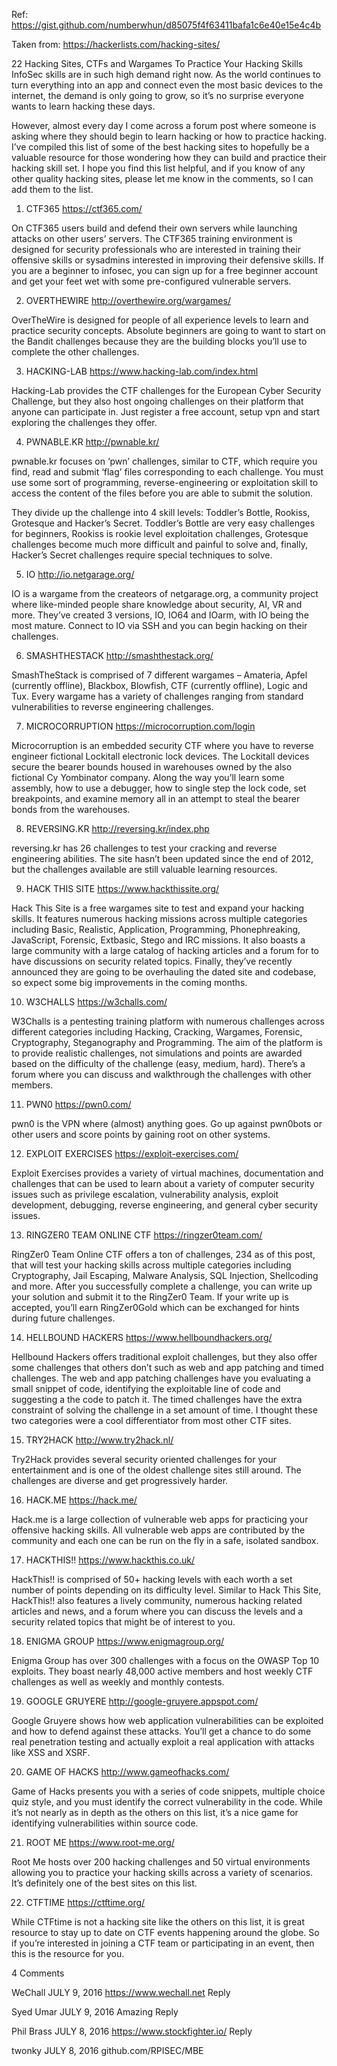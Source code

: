 Ref: https://gist.github.com/numberwhun/d85075f4f63411bafa1c6e40e15e4c4b

Taken from:  https://hackerlists.com/hacking-sites/

22 Hacking Sites, CTFs and Wargames To Practice Your Hacking Skills
InfoSec skills are in such high demand right now. As the world continues to turn everything into an app and connect even the most basic devices to the internet, the demand is only going to grow, so it’s no surprise everyone wants to learn hacking these days.


However, almost every day I come across a forum post where someone is asking where they should begin to learn hacking or how to practice hacking. I’ve compiled this list of some of the best hacking sites to hopefully be a valuable resource for those wondering how they can build and practice their hacking skill set. I hope you find this list helpful, and if you know of any other quality hacking sites, please let me know in the comments, so I can add them to the list.

1. CTF365 https://ctf365.com/

On CTF365 users build and defend their own servers while launching attacks on other users’ servers. The CTF365 training environment is designed for security professionals who are interested in training their offensive skills or sysadmins interested in improving their defensive skills. If you are a beginner to infosec, you can sign up for a free beginner account and get your feet wet with some pre-configured vulnerable servers.

2. OVERTHEWIRE  http://overthewire.org/wargames/

OverTheWire is designed for people of all experience levels to learn and practice security concepts. Absolute beginners are going to want to start on the Bandit challenges because they are the building blocks you’ll use to complete the other challenges.

3. HACKING-LAB  https://www.hacking-lab.com/index.html

Hacking-Lab provides the CTF challenges for the European Cyber Security Challenge, but they also host ongoing challenges on their platform that anyone can participate in. Just register a free account, setup vpn and start exploring the challenges they offer.

4. PWNABLE.KR  http://pwnable.kr/

pwnable.kr focuses on ‘pwn’ challenges, similar to CTF, which require you find, read and submit ‘flag’ files corresponding to each challenge. You must use some sort of programming, reverse-engineering or exploitation skill to access the content of the files before you are able to submit the solution.

They divide up the challenge into 4 skill levels: Toddler’s Bottle, Rookiss, Grotesque and Hacker’s Secret. Toddler’s Bottle are very easy challenges for beginners, Rookiss is rookie level exploitation challenges, Grotesque challenges become much more difficult and painful to solve and, finally, Hacker’s Secret challenges require special techniques to solve.

5. IO  http://io.netgarage.org/

IO is a wargame from the createors of netgarage.org, a community project where like-minded people share knowledge about security, AI, VR and more. They’ve created 3 versions, IO, IO64 and IOarm, with IO being the most mature. Connect to IO via SSH and you can begin hacking on their challenges.

6. SMASHTHESTACK  http://smashthestack.org/

SmashTheStack is comprised of 7 different wargames – Amateria, Apfel (currently offline), Blackbox, Blowfish, CTF (currently offline), Logic and Tux. Every wargame has a variety of challenges ranging from standard vulnerabilities to reverse engineering challenges.

7. MICROCORRUPTION  https://microcorruption.com/login

Microcorruption is an embedded security CTF where you have to reverse engineer fictional Lockitall electronic lock devices. The Lockitall devices secure the bearer bounds housed in warehouses owned by the also fictional Cy Yombinator company. Along the way you’ll learn some assembly, how to use a debugger, how to single step the lock code, set breakpoints, and examine memory all in an attempt to steal the bearer bonds from the warehouses.

8. REVERSING.KR  http://reversing.kr/index.php

reversing.kr has 26 challenges to test your cracking and reverse engineering abilities. The site hasn’t been updated since the end of 2012, but the challenges available are still valuable learning resources.

9. HACK THIS SITE  https://www.hackthissite.org/

Hack This Site is a free wargames site to test and expand your hacking skills. It features numerous hacking missions across multiple categories including Basic, Realistic, Application, Programming, Phonephreaking, JavaScript, Forensic, Extbasic, Stego and IRC missions. It also boasts a large community with a large catalog of hacking articles and a forum for to have discussions on security related topics. Finally, they’ve recently announced they are going to be overhauling the dated site and codebase, so expect some big improvements in the coming months.

10. W3CHALLS  https://w3challs.com/

W3Challs is a pentesting training platform with numerous challenges across different categories including Hacking, Cracking, Wargames, Forensic, Cryptography, Steganography and Programming. The aim of the platform is to provide realistic challenges, not simulations and points are awarded based on the difficulty of the challenge (easy, medium, hard). There’s a forum where you can discuss and walkthrough the challenges with other members.

11. PWN0  https://pwn0.com/

pwn0 is the VPN where (almost) anything goes. Go up against pwn0bots or other users and score points by gaining root on other systems.

12. EXPLOIT EXERCISES  https://exploit-exercises.com/

Exploit Exercises provides a variety of virtual machines, documentation and challenges that can be used to learn about a variety of computer security issues such as privilege escalation, vulnerability analysis, exploit development, debugging, reverse engineering, and general cyber security issues.

13. RINGZER0 TEAM ONLINE CTF  https://ringzer0team.com/

RingZer0 Team Online CTF offers a ton of challenges, 234 as of this post, that will test your hacking skills across multiple categories including Cryptography, Jail Escaping, Malware Analysis, SQL Injection, Shellcoding and more. After you successfully complete a challenge, you can write up your solution and submit it to the RingZer0 Team. If your write up is accepted, you’ll earn RingZer0Gold which can be exchanged for hints during future challenges.

14. HELLBOUND HACKERS  https://www.hellboundhackers.org/

Hellbound Hackers offers traditional exploit challenges, but they also offer some challenges that others don’t such as web and app patching and timed challenges. The web and app patching challenges have you evaluating a small snippet of code, identifying the exploitable line of code and suggesting a the code to patch it. The timed challenges have the extra constraint of solving the challenge in a set amount of time. I thought these two categories were a cool differentiator from most other CTF sites.

15. TRY2HACK  http://www.try2hack.nl/

Try2Hack provides several security oriented challenges for your entertainment and is one of the oldest challenge sites still around. The challenges are diverse and get progressively harder.

16. HACK.ME  https://hack.me/

Hack.me is a large collection of vulnerable web apps for practicing your offensive hacking skills. All vulnerable web apps are contributed by the community and each one can be run on the fly in a safe, isolated sandbox.

17. HACKTHIS!!  https://www.hackthis.co.uk/

HackThis!! is comprised of 50+ hacking levels with each worth a set number of points depending on its difficulty level. Similar to Hack This Site, HackThis!! also features a lively community, numerous hacking related articles and news, and a forum where you can discuss the levels and a security related topics that might be of interest to you.

18. ENIGMA GROUP  https://www.enigmagroup.org/

Enigma Group has over 300 challenges with a focus on the OWASP Top 10 exploits. They boast nearly 48,000 active members and host weekly CTF challenges as well as weekly and monthly contests.

19. GOOGLE GRUYERE  http://google-gruyere.appspot.com/

Google Gruyere shows how web application vulnerabilities can be exploited and how to defend against these attacks. You’ll get a chance to do some real penetration testing and actually exploit a real application with attacks like XSS and XSRF.

20. GAME OF HACKS  http://www.gameofhacks.com/

Game of Hacks presents you with a series of code snippets, multiple choice quiz style, and you must identify the correct vulnerability in the code. While it’s not nearly as in depth as the others on this list, it’s a nice game for identifying vulnerabilities within source code.

21. ROOT ME  https://www.root-me.org/

Root Me hosts over 200 hacking challenges and 50 virtual environments allowing you to practice your hacking skills across a variety of scenarios. It’s definitely one of the best sites on this list.

22. CTFTIME  https://ctftime.org/

While CTFtime is not a hacking site like the others on this list, it is great resource to stay up to date on CTF events happening around the globe. So if you’re interested in joining a CTF team or participating in an event, then this is the resource for you.


4 Comments

WeChall JULY 9, 2016 
https://www.wechall.net
Reply

Syed Umar JULY 9, 2016 
Amazing
Reply

Phil Brass JULY 8, 2016 
https://www.stockfighter.io/
Reply

twonky JULY 8, 2016 
github.com/RPISEC/MBE
